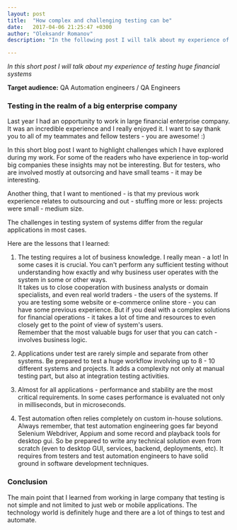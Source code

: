 ```yaml
---
layout: post
title:  "How complex and challenging testing can be"
date:   2017-04-06 21:25:47 +0300
author: "Oleksandr Romanov"
description: "In the following post I will talk about my experience of testing huge financial systems"

---
```


_In this short post I will talk about my experience of testing huge financial systems_ 

**Target audience:** QA Automation engineers / QA Engineers  

### Testing in the realm of a big enterprise company

Last year I had an opportunity to work in large financial enterprise company. It was an incredible experience and I really enjoyed it. I want to say thank you to all of my teammates and fellow testers - you are awesome! :)  

In this short blog post I want to highlight challenges which I have explored during my work. For some of the readers who have experience in top-world big companies these insights may not be interesting. But for testers, who are involved mostly at outsorcing and have small teams - it may be interesting.  

Another thing, that I want to mentioned - is that my previous work experience relates to outsourcing and out - stuffing more or less: projects were small - medium size.  

The challenges in testing system of systems differ from the regular applications in most cases.  

Here are the lessons that I learned:   

1. The testing requires a lot of business knowledge. I really mean -  a lot! In some cases it is crucial. You can't perform any sufficient testing without understanding how exactly and why business user operates with the system in some or other ways.  
It takes us to close cooperation with business analysts or domain specialists, and even real world traders - the users of the systems. If you are testing some website or e-commerce online store - you can have some previous experience. But if you deal with a complex solutions for financial operations - it takes a lot of time and resources to even closely get to the point of view of system's users.  
Remember that the most valuable bugs for user that you can catch - involves business logic.   

2. Applications under test are rarely simple and separate from other systems.
Be prepared to test a huge workflow involving up to 8 - 10 different systems and projects. It adds a complexity not only at manual testing part, but also at integration testing activities.

3. Almost for all applications - performance and stability are the most critical requirements. 
In some cases performance is evaluated not only in milliseconds, but in  microseconds. 

4. Test automation  often relies completely on custom in-house solutions. 
Always remember, that test automation engineering goes far beyond Selenium Webdriver, Appium and some record and playback tools for desktop gui. So be prepared to write any technical solution even from scratch (even to desktop GUI, services, backend, deployments, etc).
It requires from testers and test automation engineers to have solid ground in software development techniques.

### Conclusion
The main point that I learned from working in large company that testing is not simple and not limited to just web or mobile applications. The technology world is definitely huge and there are a lot of things to test and automate.